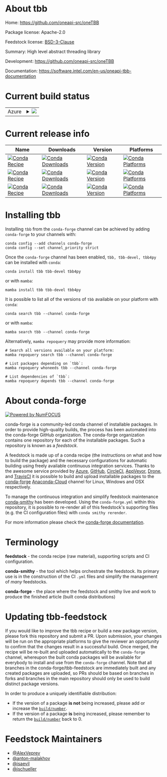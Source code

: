 About tbb
=========

Home: https://github.com/oneapi-src/oneTBB

Package license: Apache-2.0

Feedstock license: [BSD-3-Clause](https://github.com/conda-forge/tbb-feedstock/blob/main/LICENSE.txt)

Summary: High level abstract threading library

Development: https://github.com/oneapi-src/oneTBB

Documentation: https://software.intel.com/en-us/oneapi-tbb-documentation

Current build status
====================


<table>
    
  <tr>
    <td>Azure</td>
    <td>
      <details>
        <summary>
          <a href="https://dev.azure.com/conda-forge/feedstock-builds/_build/latest?definitionId=1991&branchName=main">
            <img src="https://dev.azure.com/conda-forge/feedstock-builds/_apis/build/status/tbb-feedstock?branchName=main">
          </a>
        </summary>
        <table>
          <thead><tr><th>Variant</th><th>Status</th></tr></thead>
          <tbody><tr>
              <td>linux_64</td>
              <td>
                <a href="https://dev.azure.com/conda-forge/feedstock-builds/_build/latest?definitionId=1991&branchName=main">
                  <img src="https://dev.azure.com/conda-forge/feedstock-builds/_apis/build/status/tbb-feedstock?branchName=main&jobName=linux&configuration=linux%20linux_64_" alt="variant">
                </a>
              </td>
            </tr><tr>
              <td>linux_aarch64</td>
              <td>
                <a href="https://dev.azure.com/conda-forge/feedstock-builds/_build/latest?definitionId=1991&branchName=main">
                  <img src="https://dev.azure.com/conda-forge/feedstock-builds/_apis/build/status/tbb-feedstock?branchName=main&jobName=linux&configuration=linux%20linux_aarch64_" alt="variant">
                </a>
              </td>
            </tr><tr>
              <td>linux_ppc64le</td>
              <td>
                <a href="https://dev.azure.com/conda-forge/feedstock-builds/_build/latest?definitionId=1991&branchName=main">
                  <img src="https://dev.azure.com/conda-forge/feedstock-builds/_apis/build/status/tbb-feedstock?branchName=main&jobName=linux&configuration=linux%20linux_ppc64le_" alt="variant">
                </a>
              </td>
            </tr><tr>
              <td>osx_64</td>
              <td>
                <a href="https://dev.azure.com/conda-forge/feedstock-builds/_build/latest?definitionId=1991&branchName=main">
                  <img src="https://dev.azure.com/conda-forge/feedstock-builds/_apis/build/status/tbb-feedstock?branchName=main&jobName=osx&configuration=osx%20osx_64_" alt="variant">
                </a>
              </td>
            </tr><tr>
              <td>osx_arm64</td>
              <td>
                <a href="https://dev.azure.com/conda-forge/feedstock-builds/_build/latest?definitionId=1991&branchName=main">
                  <img src="https://dev.azure.com/conda-forge/feedstock-builds/_apis/build/status/tbb-feedstock?branchName=main&jobName=osx&configuration=osx%20osx_arm64_" alt="variant">
                </a>
              </td>
            </tr><tr>
              <td>win_64</td>
              <td>
                <a href="https://dev.azure.com/conda-forge/feedstock-builds/_build/latest?definitionId=1991&branchName=main">
                  <img src="https://dev.azure.com/conda-forge/feedstock-builds/_apis/build/status/tbb-feedstock?branchName=main&jobName=win&configuration=win%20win_64_" alt="variant">
                </a>
              </td>
            </tr>
          </tbody>
        </table>
      </details>
    </td>
  </tr>
</table>

Current release info
====================

| Name | Downloads | Version | Platforms |
| --- | --- | --- | --- |
| [![Conda Recipe](https://img.shields.io/badge/recipe-tbb-green.svg)](https://anaconda.org/conda-forge/tbb) | [![Conda Downloads](https://img.shields.io/conda/dn/conda-forge/tbb.svg)](https://anaconda.org/conda-forge/tbb) | [![Conda Version](https://img.shields.io/conda/vn/conda-forge/tbb.svg)](https://anaconda.org/conda-forge/tbb) | [![Conda Platforms](https://img.shields.io/conda/pn/conda-forge/tbb.svg)](https://anaconda.org/conda-forge/tbb) |
| [![Conda Recipe](https://img.shields.io/badge/recipe-tbb--devel-green.svg)](https://anaconda.org/conda-forge/tbb-devel) | [![Conda Downloads](https://img.shields.io/conda/dn/conda-forge/tbb-devel.svg)](https://anaconda.org/conda-forge/tbb-devel) | [![Conda Version](https://img.shields.io/conda/vn/conda-forge/tbb-devel.svg)](https://anaconda.org/conda-forge/tbb-devel) | [![Conda Platforms](https://img.shields.io/conda/pn/conda-forge/tbb-devel.svg)](https://anaconda.org/conda-forge/tbb-devel) |
| [![Conda Recipe](https://img.shields.io/badge/recipe-tbb4py-green.svg)](https://anaconda.org/conda-forge/tbb4py) | [![Conda Downloads](https://img.shields.io/conda/dn/conda-forge/tbb4py.svg)](https://anaconda.org/conda-forge/tbb4py) | [![Conda Version](https://img.shields.io/conda/vn/conda-forge/tbb4py.svg)](https://anaconda.org/conda-forge/tbb4py) | [![Conda Platforms](https://img.shields.io/conda/pn/conda-forge/tbb4py.svg)](https://anaconda.org/conda-forge/tbb4py) |

Installing tbb
==============

Installing `tbb` from the `conda-forge` channel can be achieved by adding `conda-forge` to your channels with:

```
conda config --add channels conda-forge
conda config --set channel_priority strict
```

Once the `conda-forge` channel has been enabled, `tbb, tbb-devel, tbb4py` can be installed with `conda`:

```
conda install tbb tbb-devel tbb4py
```

or with `mamba`:

```
mamba install tbb tbb-devel tbb4py
```

It is possible to list all of the versions of `tbb` available on your platform with `conda`:

```
conda search tbb --channel conda-forge
```

or with `mamba`:

```
mamba search tbb --channel conda-forge
```

Alternatively, `mamba repoquery` may provide more information:

```
# Search all versions available on your platform:
mamba repoquery search tbb --channel conda-forge

# List packages depending on `tbb`:
mamba repoquery whoneeds tbb --channel conda-forge

# List dependencies of `tbb`:
mamba repoquery depends tbb --channel conda-forge
```


About conda-forge
=================

[![Powered by
NumFOCUS](https://img.shields.io/badge/powered%20by-NumFOCUS-orange.svg?style=flat&colorA=E1523D&colorB=007D8A)](https://numfocus.org)

conda-forge is a community-led conda channel of installable packages.
In order to provide high-quality builds, the process has been automated into the
conda-forge GitHub organization. The conda-forge organization contains one repository
for each of the installable packages. Such a repository is known as a *feedstock*.

A feedstock is made up of a conda recipe (the instructions on what and how to build
the package) and the necessary configurations for automatic building using freely
available continuous integration services. Thanks to the awesome service provided by
[Azure](https://azure.microsoft.com/en-us/services/devops/), [GitHub](https://github.com/),
[CircleCI](https://circleci.com/), [AppVeyor](https://www.appveyor.com/),
[Drone](https://cloud.drone.io/welcome), and [TravisCI](https://travis-ci.com/)
it is possible to build and upload installable packages to the
[conda-forge](https://anaconda.org/conda-forge) [Anaconda-Cloud](https://anaconda.org/)
channel for Linux, Windows and OSX respectively.

To manage the continuous integration and simplify feedstock maintenance
[conda-smithy](https://github.com/conda-forge/conda-smithy) has been developed.
Using the ``conda-forge.yml`` within this repository, it is possible to re-render all of
this feedstock's supporting files (e.g. the CI configuration files) with ``conda smithy rerender``.

For more information please check the [conda-forge documentation](https://conda-forge.org/docs/).

Terminology
===========

**feedstock** - the conda recipe (raw material), supporting scripts and CI configuration.

**conda-smithy** - the tool which helps orchestrate the feedstock.
                   Its primary use is in the construction of the CI ``.yml`` files
                   and simplify the management of *many* feedstocks.

**conda-forge** - the place where the feedstock and smithy live and work to
                  produce the finished article (built conda distributions)


Updating tbb-feedstock
======================

If you would like to improve the tbb recipe or build a new
package version, please fork this repository and submit a PR. Upon submission,
your changes will be run on the appropriate platforms to give the reviewer an
opportunity to confirm that the changes result in a successful build. Once
merged, the recipe will be re-built and uploaded automatically to the
`conda-forge` channel, whereupon the built conda packages will be available for
everybody to install and use from the `conda-forge` channel.
Note that all branches in the conda-forge/tbb-feedstock are
immediately built and any created packages are uploaded, so PRs should be based
on branches in forks and branches in the main repository should only be used to
build distinct package versions.

In order to produce a uniquely identifiable distribution:
 * If the version of a package **is not** being increased, please add or increase
   the [``build/number``](https://docs.conda.io/projects/conda-build/en/latest/resources/define-metadata.html#build-number-and-string).
 * If the version of a package **is** being increased, please remember to return
   the [``build/number``](https://docs.conda.io/projects/conda-build/en/latest/resources/define-metadata.html#build-number-and-string)
   back to 0.

Feedstock Maintainers
=====================

* [@AlexVeprev](https://github.com/AlexVeprev/)
* [@anton-malakhov](https://github.com/anton-malakhov/)
* [@isaevil](https://github.com/isaevil/)
* [@jschueller](https://github.com/jschueller/)

